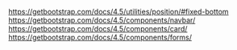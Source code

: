 https://getbootstrap.com/docs/4.5/utilities/position/#fixed-bottom
https://getbootstrap.com/docs/4.5/components/navbar/
https://getbootstrap.com/docs/4.5/components/card/
https://getbootstrap.com/docs/4.5/components/forms/